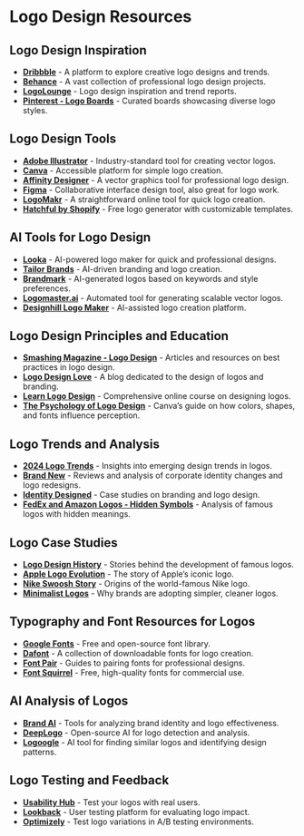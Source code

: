 # Logo Design Resources

## Logo Design Inspiration
- **[Dribbble](https://dribbble.com/)** - A platform to explore creative logo designs and trends.
- **[Behance](https://www.behance.net/)** - A vast collection of professional logo design projects.
- **[LogoLounge](https://www.logolounge.com/)** - Logo design inspiration and trend reports.
- **[Pinterest - Logo Boards](https://www.pinterest.com/)** - Curated boards showcasing diverse logo styles.

## Logo Design Tools
- **[Adobe Illustrator](https://www.adobe.com/products/illustrator.html)** - Industry-standard tool for creating vector logos.
- **[Canva](https://www.canva.com/)** - Accessible platform for simple logo creation.
- **[Affinity Designer](https://affinity.serif.com/en-gb/designer/)** - A vector graphics tool for professional logo design.
- **[Figma](https://www.figma.com/)** - Collaborative interface design tool, also great for logo work.
- **[LogoMakr](https://logomakr.com/)** - A straightforward online tool for quick logo creation.
- **[Hatchful by Shopify](https://hatchful.shopify.com/)** - Free logo generator with customizable templates.

## AI Tools for Logo Design
- **[Looka](https://looka.com/)** - AI-powered logo maker for quick and professional designs.
- **[Tailor Brands](https://www.tailorbrands.com/)** - AI-driven branding and logo creation.
- **[Brandmark](https://brandmark.io/)** - AI-generated logos based on keywords and style preferences.
- **[Logomaster.ai](https://logomaster.ai/)** - Automated tool for generating scalable vector logos.
- **[Designhill Logo Maker](https://www.designhill.com/tools/logo-maker)** - AI-assisted logo creation platform.

## Logo Design Principles and Education
- **[Smashing Magazine - Logo Design](https://www.smashingmagazine.com/category/logo-design/)** - Articles and resources on best practices in logo design.
- **[Logo Design Love](https://www.logodesignlove.com/)** - A blog dedicated to the design of logos and branding.
- **[Learn Logo Design](https://www.learnlogodesign.com/)** - Comprehensive online course on designing logos.
- **[The Psychology of Logo Design](https://www.canva.com/learn/logo-design-psychology/)** - Canva’s guide on how colors, shapes, and fonts influence perception.

## Logo Trends and Analysis
- **[2024 Logo Trends](https://www.logolounge.com/articles/2024-logo-trends)** - Insights into emerging design trends in logos.
- **[Brand New](https://www.underconsideration.com/brandnew/)** - Reviews and analysis of corporate identity changes and logo redesigns.
- **[Identity Designed](https://www.identitydesigned.com/)** - Case studies on branding and logo design.
- **[FedEx and Amazon Logos - Hidden Symbols](https://www.logodesignlove.com/fedex-logo-arrow)** - Analysis of famous logos with hidden meanings.

## Logo Case Studies
- **[Logo Design History](https://logogeek.uk/)** - Stories behind the development of famous logos.
- **[Apple Logo Evolution](https://www.macworld.com/article/670146/history-of-the-apple-logo.html)** - The story of Apple’s iconic logo.
- **[Nike Swoosh Story](https://www.businessinsider.com/nike-logo-design-origin-story-2018-4)** - Origins of the world-famous Nike logo.
- **[Minimalist Logos](https://www.ceros.com/originals/minimalist-logo-design/)** - Why brands are adopting simpler, cleaner logos.

## Typography and Font Resources for Logos
- **[Google Fonts](https://fonts.google.com/)** - Free and open-source font library.
- **[Dafont](https://www.dafont.com/)** - A collection of downloadable fonts for logo creation.
- **[Font Pair](https://fontpair.co/)** - Guides to pairing fonts for professional designs.
- **[Font Squirrel](https://www.fontsquirrel.com/)** - Free, high-quality fonts for commercial use.

## AI Analysis of Logos
- **[Brand AI](https://www.brand.ai/)** - Tools for analyzing brand identity and logo effectiveness.
- **[DeepLogo](https://github.com/simoninithomas/DeepLogo)** - Open-source AI for logo detection and analysis.
- **[Logoogle](https://logoogle.ai/)** - AI tool for finding similar logos and identifying design patterns.

## Logo Testing and Feedback
- **[Usability Hub](https://usabilityhub.com/)** - Test your logos with real users.
- **[Lookback](https://lookback.io/)** - User testing platform for evaluating logo impact.
- **[Optimizely](https://www.optimizely.com/)** - Test logo variations in A/B testing environments.
